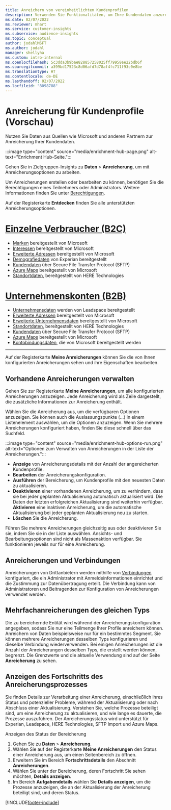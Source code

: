 ```yaml
---
title: Anreichern von vereinheitlichten Kundenprofilen
description: Verwenden Sie Funktionalitäten, um Ihre Kundendaten anzureichern.
ms.date: 02/07/2022
ms.reviewer: mhart
ms.service: customer-insights
ms.subservice: audience-insights
ms.topic: conceptual
author: jodahlMSFT
ms.author: jodahl
manager: shellyha
ms.custom: intro-internal
ms.openlocfilehash: 5c3dda3b9bae828857258025ff79958ee22bdb6f
ms.sourcegitcommit: a399bd17523c8d06afd7d78af4fc711f93c0e8be
ms.translationtype: HT
ms.contentlocale: de-DE
ms.lasthandoff: 02/07/2022
ms.locfileid: "8098788"
---
```

# <a name="enrichment-for-customer-profiles-preview"></a>Anreicherung für Kundenprofile (Vorschau)

Nutzen Sie Daten aus Quellen wie Microsoft und anderen Partnern zur Anreicherung Ihrer Kundendaten.

:::image type="content" source="media/enrichment-hub-page.png" alt-text="Enrichment Hub-Seite.":::

Gehen Sie in Zielgruppen-Insights zu **Daten** > **Anreicherung**, um mit Anreicherungsoptionen zu arbeiten.  

Um Anreicherungen erstellen oder bearbeiten zu können, benötigen Sie die Berechtigungen eines Teilnehmers oder Administrators. Weitere Informationen finden Sie unter [Berechtigungen](permissions.md).

Auf der Registerkarte **Entdecken** finden Sie alle unterstützten Anreicherungsoptionen.

# <a name="individual-consumers-b-to-c"></a>[Einzelne Verbraucher (B2C)](#tab/b2c)

- [Marken](enrichment-microsoft.md) bereitgestellt von Microsoft
- [Interessen](enrichment-microsoft.md) bereitgestellt von Microsoft
- [Erweiterte Adressen](enrichment-enhanced-addresses.md) bereitgestellt von Microsoft 
- [Demografiedaten](enrichment-experian.md) von Experian bereitgestellt
- [Kundendaten](enrichment-SFTP-custom-import.md) über Secure File Transfer Protocol (SFTP) 
- [Azure Maps](enrichment-azure-maps.md) bereitgestellt von Microsoft
- [Standortdaten](enrichment-here.md), bereitgestellt von HERE Technologies 

# <a name="business-accounts-b-to-b"></a>[Unternehmenskonten (B2B)](#tab/b2b)

- [Unternehmensdaten](enrichment-leadspace.md) werden von Leadspace bereitgestellt
- [Erweiterte Adressen](enrichment-enhanced-addresses.md) bereitgestellt von Microsoft 
- [Erweiterte Unternehmensdaten](enrichment-enhanced-company-data.md) bereitgestellt von Microsoft
- [Standortdaten](enrichment-here.md), bereitgestellt von HERE Technologies 
- [Kundendaten](enrichment-SFTP-custom-import.md) über Secure File Transfer Protocol (SFTP) 
- [Azure Maps](enrichment-azure-maps.md) bereitgestellt von Microsoft
- [Kontobindungsdaten](enrichment-office.md), die von Microsoft bereitgestellt werden

---

Auf der Registerkarte **Meine Anreicherungen** können Sie die von Ihnen konfigurierten Anreicherungen sehen und ihre Eigenschaften bearbeiten.

## <a name="manage-existing-enrichments"></a>Vorhandene Anreicherungen verwalten

Gehen Sie zur Registerkarte **Meine Anreicherungen**, um alle konfigurierten Anreicherungen anzuzeigen. Jede Anreicherung wird als Zeile dargestellt, die zusätzliche Informationen zur Anreicherung enthält.

Wählen Sie die Anreicherung aus, um die verfügbaren Optionen anzuzeigen. Sie können auch die Auslassungspunkte (...) in einem Listenelement auswählen, um die Optionen anzuzeigen. Wenn Sie mehrere Anreicherungen konfiguriert haben, finden Sie diese schnell über das Suchfeld.

:::image type="content" source="media/enrichment-hub-options-run.png" alt-text="Optionen zum Verwalten von Anreicherungen in der Liste der Anreicherungen.":::

- **Anzeige** von Anreicherungsdetails mit der Anzahl der angereicherten Kundenprofile.
- **Bearbeiten** der Anreicherungskonfiguration.
- **Ausführen** der Bereicherung, um Kundenprofile mit den neuesten Daten zu aktualisieren.
- **Deaktivieren** einer vorhandenen Anreicherung, um zu verhindern, dass sie bei jeder geplanten Aktualisierung automatisch aktualisiert wird. Die Daten der letzten erfolgreichen Aktualisierung sind weiterhin verfügbar. **Aktivieren** eine inaktiven Anreicherung, um die automatische Aktualisierung bei jeder geplanten Aktualisierung neu zu starten.
- **Löschen** Sie die Anreicherung.

Führen Sie mehrere Anreicherungen gleichzeitig aus oder deaktivieren Sie sie, indem Sie sie in der Liste auswählen. Ansichts- und Bearbeitungsoptionen sind nicht als Massenaktion verfügbar. Sie funktionieren jeweils nur für eine Anreicherung.

## <a name="enrichments-and-connections"></a>Anreicherungen und Verbindungen

Anreicherungen von Drittanbietern werden mithilfe von [Verbindungen](connections.md) konfiguriert, die ein Administrator mit Anmeldeinformationen einrichtet und die Zustimmung zur Datenübertragung erteilt. Die Verbindung kann von Administratoren und Beitragenden zur Konfiguration von Anreicherungen verwendet werden.  

## <a name="multiple-enrichments-of-the-same-type"></a>Mehrfachanreicherungen des gleichen Typs

Die zu bereichernde Entität wird während der Anreicherungskonfiguration angegeben, sodass Sie nur eine Teilmenge Ihrer Profile anreichern können. Anreichern von Daten beispielsweise nur für ein bestimmtes Segment. Sie können mehrere Anreicherungen desselben Typs konfigurieren und dieselbe Verbindung wiederverwenden. Bei einigen Anreicherungen ist die Anzahl der Anreicherungen desselben Typs, die erstellt werden können, begrenzt. Die Grenzwerte und die aktuelle Verwendung sind auf der Seite **Anreicherung** zu sehen.

## <a name="see-the-progress-of-the-enrichment-process"></a>Anzeigen des Fortschritts des Anreicherungsprozesses

Sie finden Details zur Verarbeitung einer Anreicherung, einschließlich ihres Status und potenzieller Probleme, während der Aktualisierung oder nach Abschluss einer Aktualisierung. Verstehen Sie, welche Prozesse beteiligt sind, um eine Anreicherung zu aktualisieren, und wie lange es dauerte, die Prozesse auszuführen. Der Anreicherungsstatus wird unterstützt für Experian, Leadspace, HERE Technologies, SFTP Import und Azure Maps.

Anzeigen des Status der Bereicherung

1. Gehen Sie zu **Daten** > **Anreicherung**. 
1. Wählen Sie auf der Registerkarte **Meine Anreicherungen** den Status einer Anreicherung aus, um einen Seitenbereich zu öffnen. 
1. Erweitern Sie im Bereich **Fortschrittsdetails** den Abschnitt **Anreicherungen**. 
1. Wählen Sie unter der Bereicherung, deren Fortschritt Sie sehen möchten, **Details anzeigen**. 
1. Im Bereich **Aufgabendetails** wählen Sie **Details anzeigen**, um die Prozesse anzuzeigen, die an der Aktualisierung der Anreicherung beteiligt sind, und deren Status. 

[!INCLUDE[footer-include](../includes/footer-banner.md)]
